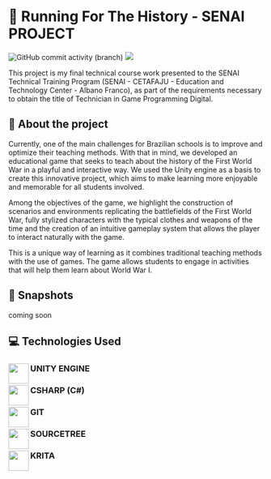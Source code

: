 # 📖 Running For The History - SENAI PROJECT
![GitHub commit activity (branch)](https://img.shields.io/github/commit-activity/m/ayslan-gamedev/Running-For-The-History/main?color=blue&style=flat-square)
<a href="https://github.com/Ayslan-gamedev/Running-For-The-History/blob/main/LICENSE"><img src="https://img.shields.io/github/license/ayslan-gamedev/Running-For-The-History?color=blue&style=flat-square"></a>

This project is my final technical course work presented to the SENAI Technical Training Program (SENAI - CETAFAJU - Education and Technology Center - Albano Franco), as part of the requirements necessary to obtain the title of Technician in Game Programming Digital.

## 🔎 About the project 
  Currently, one of the main challenges for Brazilian schools is to improve and optimize their teaching methods. With that in mind, we developed an educational game that seeks to teach about the history of the First World War in a playful and interactive way. We used the Unity engine as a basis to create this innovative project, which aims to make learning more enjoyable and memorable for all students involved.
  
Among the objectives of the game, we highlight the construction of scenarios and environments replicating the battlefields of the First World War, fully stylized characters with the typical clothes and weapons of the time and the creation of an intuitive gameplay system that allows the player to interact naturally with the game.

This is a unique way of learning as it combines traditional teaching methods with the use of games. The game allows students to engage in activities that will help them learn about World War I.

## 🌆 Snapshots
coming soon

## 💻 Technologies Used
 ### <a href="https://unity.com"><img src="https://preview.redd.it/tu3gt6ysfxq71.png?auto=webp&s=10ab55d9dc09e7ed6ea59bd5916800a5272d5969" class="media-object  img-responsive img-thumbnail" height="40" width="40" align="left"></a> UNITY ENGINE
 
 ### <a href="https://learn.microsoft.com/pt-br/dotnet/csharp/"><img src="https://cdn.jsdelivr.net/gh/devicons/devicon/icons/csharp/csharp-original.svg" class="media-object  img-responsive img-thumbnail" height="40" width="40" align="left"></a> CSHARP (C#)
 
 ### <a href="https://git-scm.com/"><img src="https://cdn.jsdelivr.net/gh/devicons/devicon/icons/git/git-plain.svg" class="media-object  img-responsive img-thumbnail" height="40" width="40" align="left"></a> GIT
 
 ### <a href="https://www.sourcetreeapp.com"><img src="https://dl2.macupdate.com/images/icons256/35643.png?time=1661765508" class="media-object  img-responsive img-thumbnail" height="40" width="40" align="left"></a> SOURCETREE

### <a href="https://fund.krita.org"><img src="https://upload.wikimedia.org/wikipedia/commons/thumb/7/73/Calligrakrita-base.svg/1200px-Calligrakrita-base.svg.png" class="media-object  img-responsive img-thumbnail" height="40" width="40" align="left"></a> KRITA
